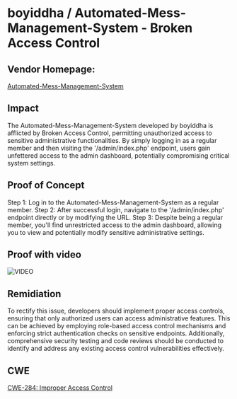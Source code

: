 # boyiddha / Automated-Mess-Management-System - Broken Access Control

## Vendor Homepage:
[Automated-Mess-Management-System](https://github.com/boyiddha/Automated-Mess-Management-System)

## Impact
The Automated-Mess-Management-System developed by boyiddha is afflicted by Broken Access Control, permitting unauthorized access to sensitive administrative functionalities. By simply logging in as a regular member and then visiting the '/admin/index.php' endpoint, users gain unfettered access to the admin dashboard, potentially compromising critical system settings.


## Proof of Concept
Step 1: Log in to the Automated-Mess-Management-System as a regular member.
Step 2: After successful login, navigate to the '/admin/index.php' endpoint directly or by modifying the URL.
Step 3: Despite being a regular member, you'll find unrestricted access to the admin dashboard, allowing you to view and potentially modify sensitive administrative settings.

## Proof with video
![VIDEO](https://github.com/skid-nochizplz/skid-nochizplz/blob/main/TrashBin/CVE/boyiddha%20utomated-Mess-Management-System/BOKEN%20ACCESS%20CONTROL%20PROOF.gif?raw=true)
## Remidiation
To rectify this issue, developers should implement proper access controls, ensuring that only authorized users can access administrative features. This can be achieved by employing role-based access control mechanisms and enforcing strict authentication checks on sensitive endpoints. Additionally, comprehensive security testing and code reviews should be conducted to identify and address any existing access control vulnerabilities effectively.


## CWE
[CWE-284: Improper Access Control](https://cwe.mitre.org/data/definitions/284.html)
